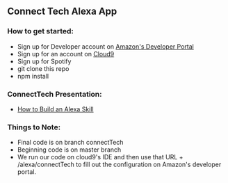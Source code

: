 ## Connect Tech Alexa App

### How to get started:
 - Sign up for Developer account on [Amazon's Developer Portal](https://developer.amazon.com/)
 - Sign up for an account on [Cloud9](https://c9.io/)
 - Sign up for Spotify
 - git clone this repo
 - npm install

### ConnectTech Presentation:
 - [How to Build an Alexa Skill](http://prezi.com/tm4y7bvrhark/?utm_campaign=share&utm_medium=copy)

### Things to Note:
 - Final code is on branch connectTech
 - Beginning code is on master branch
 - We run our code on cloud9's IDE and then use that URL + /alexa/connectTech to fill out the configuration on Amazon's developer portal.
